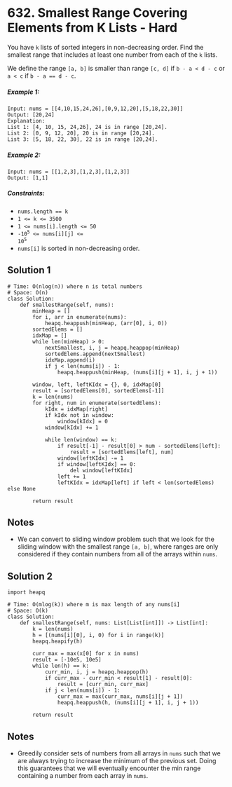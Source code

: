 # 632. Smallest Range Covering Elements from K Lists - Hard

You have `k` lists of sorted integers in non-decreasing order. Find the smallest range that includes at least one number from each of the `k` lists.

We define the range `[a, b]` is smaller than range `[c, d]` if `b - a < d - c` or `a < c` if `b - a == d - c`.

##### Example 1:

```
Input: nums = [[4,10,15,24,26],[0,9,12,20],[5,18,22,30]]
Output: [20,24]
Explanation: 
List 1: [4, 10, 15, 24,26], 24 is in range [20,24].
List 2: [0, 9, 12, 20], 20 is in range [20,24].
List 3: [5, 18, 22, 30], 22 is in range [20,24].
```

##### Example 2:

```
Input: nums = [[1,2,3],[1,2,3],[1,2,3]]
Output: [1,1]
```

##### Constraints:

- <code>nums.length == k</code>
- <code>1 <= k <= 3500</code>
- <code>1 <= nums[i].length <= 50</code>
- <code>-10<sup>5</sup> <= nums[i][j] <= 10<sup>5</sup></code>
- `nums[i]` is sorted in non-decreasing order.

## Solution 1

```
# Time: O(nlog(n)) where n is total numbers
# Space: O(n)
class Solution:
    def smallestRange(self, nums):
        minHeap = []
        for i, arr in enumerate(nums):
            heapq.heappush(minHeap, (arr[0], i, 0))
        sortedElems = []
        idxMap = []
        while len(minHeap) > 0:
            nextSmallest, i, j = heapq.heappop(minHeap)
            sortedElems.append(nextSmallest)
            idxMap.append(i)
            if j < len(nums[i]) - 1:
                heapq.heappush(minHeap, (nums[i][j + 1], i, j + 1))

        window, left, leftKIdx = {}, 0, idxMap[0]
        result = [sortedElems[0], sortedElems[-1]]
        k = len(nums)
        for right, num in enumerate(sortedElems):
            kIdx = idxMap[right]
            if kIdx not in window:
                window[kIdx] = 0
            window[kIdx] += 1

            while len(window) == k:
                if result[-1] - result[0] > num - sortedElems[left]:
                    result = [sortedElems[left], num]
                window[leftKIdx] -= 1
                if window[leftKIdx] == 0:
                    del window[leftKIdx]
                left += 1
                leftKIdx = idxMap[left] if left < len(sortedElems) else None

        return result
```

## Notes
- We can convert to sliding window problem such that we look for the sliding window with the smallest range `[a, b]`, where ranges are only considered if they contain numbers from all of the arrays within `nums`.

## Solution 2

```
import heapq

# Time: O(mlog(k)) where m is max length of any nums[i]
# Space: O(k)
class Solution:
    def smallestRange(self, nums: List[List[int]]) -> List[int]:
        k = len(nums)
        h = [(nums[i][0], i, 0) for i in range(k)]
        heapq.heapify(h)

        curr_max = max(x[0] for x in nums)
        result = [-10e5, 10e5]
        while len(h) == k:
            curr_min, i, j = heapq.heappop(h)
            if curr_max - curr_min < result[1] - result[0]:
                result = [curr_min, curr_max]
            if j < len(nums[i]) - 1:
                curr_max = max(curr_max, nums[i][j + 1])
                heapq.heappush(h, (nums[i][j + 1], i, j + 1))

        return result
```

## Notes
- Greedily consider sets of numbers from all arrays in `nums` such that we are always trying to increase the minimum of the previous set. Doing this guarantees that we will eventually encounter the min range containing a number from each array in `nums`.